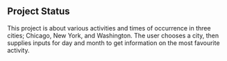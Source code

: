 ## Project Status

This project is about various activities and times of occurrence in three cities; Chicago, New York, and Washington. The user chooses a city, then supplies inputs for day and month to get information on the most favourite activity.
